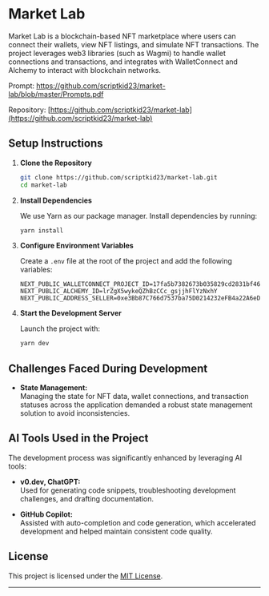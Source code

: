 
# Market Lab

Market Lab is a blockchain-based NFT marketplace where users can connect their wallets, view NFT listings, and simulate NFT transactions. The project leverages web3 libraries (such as Wagmi) to handle wallet connections and transactions, and integrates with WalletConnect and Alchemy to interact with blockchain networks.

Prompt: https://github.com/scriptkid23/market-lab/blob/master/Prompts.pdf

Repository: [https://github.com/scriptkid23/market-lab](https://github.com/scriptkid23/market-lab)

## Setup Instructions

1. **Clone the Repository**

   ```bash
   git clone https://github.com/scriptkid23/market-lab.git
   cd market-lab
   ```

2. **Install Dependencies**

   We use Yarn as our package manager. Install dependencies by running:

   ```bash
   yarn install
   ```

3. **Configure Environment Variables**

   Create a `.env` file at the root of the project and add the following variables:

   ```env
   NEXT_PUBLIC_WALLETCONNECT_PROJECT_ID=17fa5b7382673b035829cd2831bf4662
   NEXT_PUBLIC_ALCHEMY_ID=lrZgX5wykeQZhBzCCc_gsjjhFlYzNxhY
   NEXT_PUBLIC_ADDRESS_SELLER=0xe3Bb87C766d7537ba75D0214232eFB4a22A6eDcd
   ```

4. **Start the Development Server**

   Launch the project with:

   ```bash
   yarn dev
   ```

## Challenges Faced During Development

- **State Management:**  
  Managing the state for NFT data, wallet connections, and transaction statuses across the application demanded a robust state management solution to avoid inconsistencies.


## AI Tools Used in the Project

The development process was significantly enhanced by leveraging AI tools:

- **v0.dev, ChatGPT:**  
  Used for generating code snippets, troubleshooting development challenges, and drafting documentation.

- **GitHub Copilot:**  
  Assisted with auto-completion and code generation, which accelerated development and helped maintain consistent code quality.

## License

This project is licensed under the [MIT License](LICENSE).

---